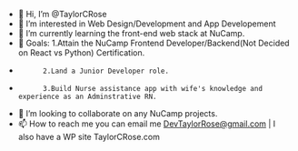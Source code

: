 - 👋 Hi, I’m @TaylorCRose
- 👀 I’m interested in Web Design/Development and App Developement 
- 🌱 I’m currently learning the front-end web stack at NuCamp. 
- 🥅 Goals: 1.Attain the NuCamp Frontend Developer/Backend(Not Decided on React vs Python) Certification.
-           2.Land a Junior Developer role.
-           3.Build Nurse assistance app with wife's knowledge and experience as an Adminstrative RN.
- 💞️ I’m looking to collaborate on any NuCamp projects.
- 📫 How to reach me you can email me DevTaylorRose@gmail.com | I also have a WP site TaylorCRose.com

<!---
TaylorCRose/TaylorCRose is a ✨ special ✨ repository because its `README.md` (this file) appears on your GitHub profile.
You can click the Preview link to take a look at your changes.
--->
